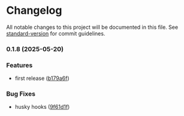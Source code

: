 # Changelog

All notable changes to this project will be documented in this file. See [standard-version](https://github.com/conventional-changelog/standard-version) for commit guidelines.

### 0.1.8 (2025-05-20)


### Features

* first release ([b179a6f](https://github.com/lord007tn/BlogForge/commit/b179a6ffda813b58571aa01a193b0cde51f14ce8))


### Bug Fixes

* husky hooks ([9f61d1f](https://github.com/lord007tn/BlogForge/commit/9f61d1fe2a8b4e9e1ec27016597a5a15993525af))